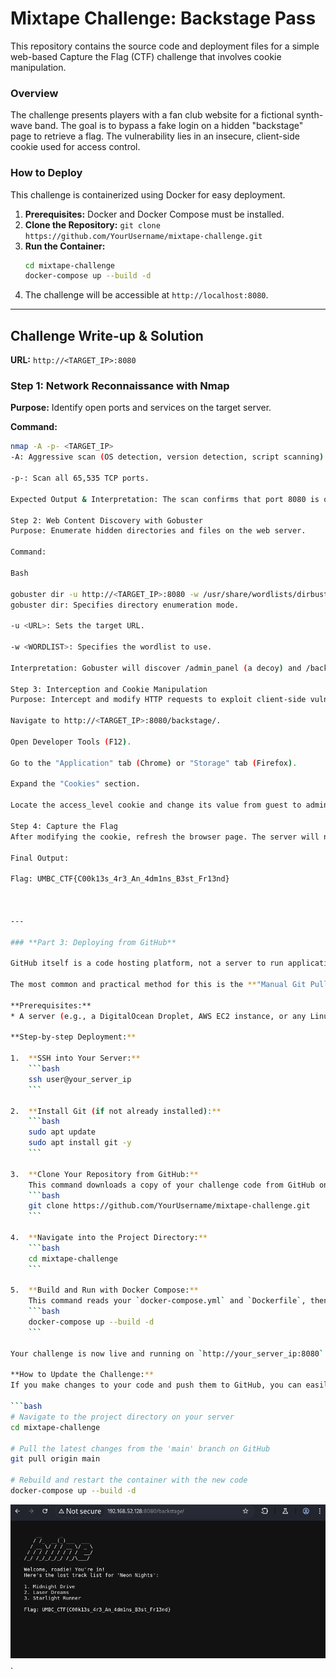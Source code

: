 # Mixtape Challenge: Backstage Pass

This repository contains the source code and deployment files for a simple web-based Capture the Flag (CTF) challenge that involves cookie manipulation.

### Overview

The challenge presents players with a fan club website for a fictional synth-wave band. The goal is to bypass a fake login on a hidden "backstage" page to retrieve a flag. The vulnerability lies in an insecure, client-side cookie used for access control.

### How to Deploy

This challenge is containerized using Docker for easy deployment.

1.  **Prerequisites:** Docker and Docker Compose must be installed.
2.  **Clone the Repository:** `git clone https://github.com/YourUsername/mixtape-challenge.git`
3.  **Run the Container:**
    ```bash
    cd mixtape-challenge
    docker-compose up --build -d
    ```
4.  The challenge will be accessible at `http://localhost:8080`.

---

## Challenge Write-up & Solution

**URL:** `http://<TARGET_IP>:8080`

### Step 1: Network Reconnaissance with Nmap

**Purpose:** Identify open ports and services on the target server.



**Command:**
```bash
nmap -A -p- <TARGET_IP>
-A: Aggressive scan (OS detection, version detection, script scanning).

-p-: Scan all 65,535 TCP ports.

Expected Output & Interpretation: The scan confirms that port 8080 is open and running an Apache HTTP server, identifying it as our primary target.

Step 2: Web Content Discovery with Gobuster
Purpose: Enumerate hidden directories and files on the web server.

Command:

Bash

gobuster dir -u http://<TARGET_IP>:8080 -w /usr/share/wordlists/dirbuster/directory-list-2.3-medium.txt
gobuster dir: Specifies directory enumeration mode.

-u <URL>: Sets the target URL.

-w <WORDLIST>: Specifies the wordlist to use.

Interpretation: Gobuster will discover /admin_panel (a decoy) and /backstage (the real challenge).

Step 3: Interception and Cookie Manipulation
Purpose: Intercept and modify HTTP requests to exploit client-side vulnerabilities. The easiest method is using browser developer tools.

Navigate to http://<TARGET_IP>:8080/backstage/.

Open Developer Tools (F12).

Go to the "Application" tab (Chrome) or "Storage" tab (Firefox).

Expand the "Cookies" section.

Locate the access_level cookie and change its value from guest to admin.

Step 4: Capture the Flag
After modifying the cookie, refresh the browser page. The server will now grant you access, and the flag will be displayed.

Final Output:

Flag: UMBC_CTF{C00k13s_4r3_An_4dm1ns_B3st_Fr13nd}



---

### **Part 3: Deploying from GitHub**

GitHub itself is a code hosting platform, not a server to run applications. You cannot "run" the Docker container *on* `github.com`. Instead, you use GitHub as the central source of your code, and you deploy that code to a server.

The most common and practical method for this is the **"Manual Git Pull on a Server"** workflow.

**Prerequisites:**
* A server (e.g., a DigitalOcean Droplet, AWS EC2 instance, or any Linux VM) with Docker and Docker Compose installed.

**Step-by-step Deployment:**

1.  **SSH into Your Server:**
    ```bash
    ssh user@your_server_ip
    ```

2.  **Install Git (if not already installed):**
    ```bash
    sudo apt update
    sudo apt install git -y
    ```

3.  **Clone Your Repository from GitHub:**
    This command downloads a copy of your challenge code from GitHub onto your server.
    ```bash
    git clone https://github.com/YourUsername/mixtape-challenge.git
    ```

4.  **Navigate into the Project Directory:**
    ```bash
    cd mixtape-challenge
    ```

5.  **Build and Run with Docker Compose:**
    This command reads your `docker-compose.yml` and `Dockerfile`, then builds and starts the container.
    ```bash
    docker-compose up --build -d
    ```

Your challenge is now live and running on `http://your_server_ip:8080`!

**How to Update the Challenge:**
If you make changes to your code and push them to GitHub, you can easily update the running application on your server:

```bash
# Navigate to the project directory on your server
cd mixtape-challenge

# Pull the latest changes from the 'main' branch on GitHub
git pull origin main

# Rebuild and restart the container with the new code
docker-compose up --build -d  

```
![Final Flag Screenshot](solution-screenshot.png).

